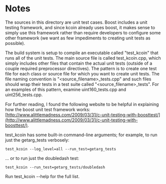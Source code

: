 # Notes
The sources in this directory are unit test cases.  Boost includes a
unit testing framework, and since kcoin already uses boost, it makes
sense to simply use this framework rather than require developers to
configure some other framework (we want as few impediments to creating
unit tests as possible).

The build system is setup to compile an executable called "test_kcoin"
that runs all of the unit tests.  The main source file is called
test_kcoin.cpp, which simply includes other files that contain the
actual unit tests (outside of a couple required preprocessor
directives).  The pattern is to create one test file for each class or
source file for which you want to create unit tests.  The file naming
convention is "<source_filename>_tests.cpp" and such files should wrap
their tests in a test suite called "<source_filename>_tests".  For an
examples of this pattern, examine uint160_tests.cpp and
uint256_tests.cpp.

For further reading, I found the following website to be helpful in
explaining how the boost unit test framework works:
[http://www.alittlemadness.com/2009/03/31/c-unit-testing-with-boosttest/](http://www.alittlemadness.com/2009/03/31/c-unit-testing-with-boosttest/).

test_kcoin has some built-in command-line arguments; for
example, to run just the getarg_tests verbosely:

    test_kcoin --log_level=all --run_test=getarg_tests

... or to run just the doubledash test:

    test_kcoin --run_test=getarg_tests/doubledash

Run  test_kcoin --help   for the full list.

